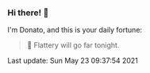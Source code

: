 ### Hi there! 👋 

I'm Donato, and this is your daily fortune:

> 🥠 Flattery will go far tonight.

Last update: Sun May 23 09:37:54 2021